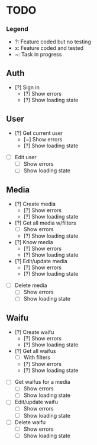 # TODO

### Legend

-   ?: Feature coded but no testing
-   x: Feature coded and tested
-   ~: Task in progress

## Auth

<!-- -   [?] Sign up
    -   [ ] Show errors
    -   [ ] Show loading state -->

-   [?] Sign in
    -   [?] Show errors
    -   [?] Show loading state

## User

-   [?] Get current user
    -   [~] Show errors
    -   [?] Show loading state
-   [ ] Edit user
    -   [ ] Show errors
    -   [ ] Show loading state

## Media

-   [?] Create media
    -   [?] Show errors
    -   [?] Show loading state
-   [?] Get all media w/filters
    -   [ ] Show errors
    -   [?] Show loading state
-   [?] Know media
    -   [?] Show errors
    -   [?] Show loading state
-   [?] Edit/update media
    -   [?] Show errors
    -   [?] Show loading state
-   [ ] Delete media
    -   [ ] Show errors
    -   [ ] Show loading state

## Waifu

-   [?] Create waifu
    -   [?] Show errors
    -   [?] Show loading state
-   [?] Get all waifus
    -   [ ] With filters
    -   [?] Show errors
    -   [?] Show loading state
-   [ ] Get waifus for a media
    -   [ ] Show errors
    -   [ ] Show loading state
-   [ ] Edit/update waifu
    -   [ ] Show errors
    -   [ ] Show loading state
-   [ ] Delete waifu
    -   [ ] Show errors
    -   [ ] Show loading state
